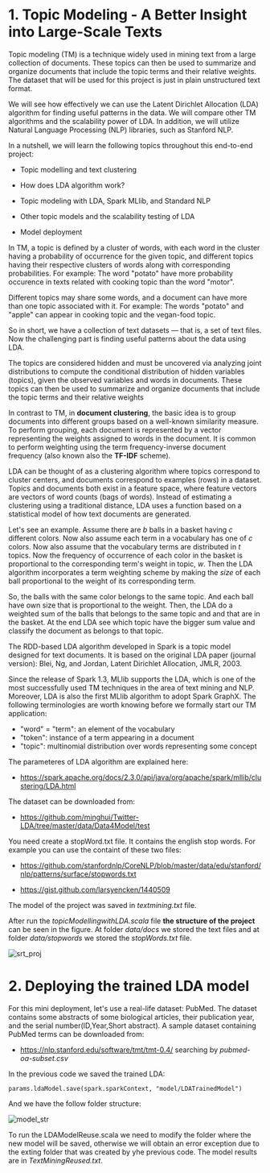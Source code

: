 # 1. Topic Modeling - A Better Insight into Large-Scale Texts

Topic modeling (TM) is a technique widely used in mining text from a large collection of
documents. These topics can then be used to summarize and organize documents that
include the topic terms and their relative weights. The dataset that will be used for this
project is just in plain unstructured text format.

We will see how effectively we can use the Latent Dirichlet Allocation (LDA) algorithm for
finding useful patterns in the data. We will compare other TM algorithms and the
scalability power of LDA. In addition, we will utilize Natural Language Processing (NLP)
libraries, such as Stanford NLP.

In a nutshell, we will learn the following topics throughout this end-to-end project:

- Topic modelling and text clustering

- How does LDA algorithm work?

- Topic modeling with LDA, Spark MLlib, and Standard NLP

- Other topic models and the scalability testing of LDA

- Model deployment

In TM, a topic is defined by a cluster of words, with each word in the cluster having a
probability of occurrence for the given topic, and different topics having their respective
clusters of words along with corresponding probabilities.
For example: The word "potato" have more probability occurence in texts related with cooking topic than the word "motor".

Different topics may share some words, and a document can have more than one topic associated with it.
For example: The words "potato" and "apple" can appear in cooking topic and the vegan-food topic.

So in short, we have a collection of text datasets — that is, a set of text files. Now the challenging part is
finding useful patterns about the data using LDA.

The topics are considered hidden and must be uncovered via analyzing
joint distributions to compute the conditional distribution of hidden variables (topics),
given the observed variables and words in documents. These topics can then be used
to summarize and organize documents that include the topic terms and their relative
weights

In contrast to TM, in **document clustering**, the basic idea is to group documents into
different groups based on a well-known similarity measure. To perform grouping, each
document is represented by a vector representing the weights assigned to words in the
document. It is common to perform weighting using the term frequency-inverse document frequency
(also known also the **TF-IDF** scheme).

LDA can be thought of as a clustering algorithm where topics correspond to cluster centers, and
documents correspond to examples (rows) in a dataset. Topics and documents both exist in
a feature space, where feature vectors are vectors of word counts (bags of words). Instead of
estimating a clustering using a traditional distance, LDA uses a function based on a
statistical model of how text documents are generated.

Let's see an example. Assume there are _b_ balls in a basket having _c_ different colors. Now
also assume each term in a vocabulary has one of _c_ colors. Now also assume that the
vocabulary terms are distributed in _t_ topics. Now the frequency of occurrence of each color
in the basket is proportional to the corresponding term's weight in topic, _w_. 
Then the LDA algorithm incorporates a term weighting scheme by making the _size_ of each ball proportional to the weight of its corresponding term. 

So, the balls with the same color belongs to the same topic. And each ball have own size that is proportional to the weight.
Then, the LDA do a weighted sum of the balls that belongs to the same topic and and that are in the basket. At the end LDA see which topic have the bigger sum value and classify the document as belongs to that topic. 

The RDD-based LDA algorithm developed in Spark is a topic model designed for text
documents. It is based on the original LDA paper (journal version): Blei, Ng, and Jordan,
Latent Dirichlet Allocation, JMLR, 2003.

Since the release of Spark 1.3, MLlib supports the LDA, which is one of the
most successfully used TM techniques in the area of text mining and NLP.
Moreover, LDA is also the first MLlib algorithm to adopt Spark GraphX. The following
terminologies are worth knowing before we formally start our TM application:

- "word" = "term": an element of the vocabulary
- "token": instance of a term appearing in a document
- "topic": multinomial distribution over words representing some concept

The parameteres of LDA algorithm are explained here:

 - https://spark.apache.org/docs/2.3.0/api/java/org/apache/spark/mllib/clustering/LDA.html
 
 
The dataset can be downloaded from: 

- https://github.com/minghui/Twitter-LDA/tree/master/data/Data4Model/test


You need create a stopWord.txt file. It contains the english stop words. For example you can use the containt of these two files:

- https://github.com/stanfordnlp/CoreNLP/blob/master/data/edu/stanford/nlp/patterns/surface/stopwords.txt

- https://gist.github.com/larsyencken/1440509

The model of the project was saved in _textmining.txt_ file.  

After run the _topicModellingwithLDA.scala_ file **the structure of the project** can be seen in the figure. At folder _data/docs_ we stored the text files and at folder _data/stopwords_ we stored the _stopWords.txt_ file. 

![srt_proj](https://user-images.githubusercontent.com/37953610/59445053-d82fe700-8df6-11e9-9a52-01a14bea7437.JPG)

# 2. Deploying the trained LDA model

For this mini deployment, let's use a real-life dataset: PubMed. The dataset contains some abstracts of some biological articles, their
publication year, and the serial number(ID,Year,Short abstract). A sample dataset containing PubMed terms can be downloaded from:

- https://nlp.stanford.edu/software/tmt/tmt-0.4/ searching by _pubmed-oa-subset.csv_

In the previous code we saved the trained LDA: 

    params.ldaModel.save(spark.sparkContext, "model/LDATrainedModel")
    
And we have the follow folder structure:

![model_str](https://user-images.githubusercontent.com/37953610/59449303-b5093580-8dfe-11e9-8e59-b3656301f6d9.JPG)

To run the LDAModelReuse.scala we need to modify the folder where the new model will be saved, otherwise we will obtain an error exception due to the exting folder that was created by yhe previous code. The model results are in _TextMiningReused.txt_.



